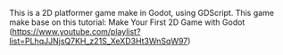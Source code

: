 This is a 2D platformer game make in Godot, using GDScript. 
This game make base on this tutorial: Make Your First 2D Game with Godot (https://www.youtube.com/playlist?list=PLhqJJNjsQ7KH_z21S_XeXD3Ht3WnSqW97)
